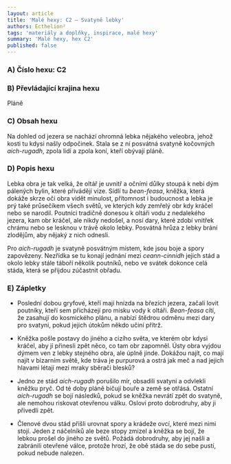 ```yaml
---
layout: article
title: 'Malé hexy: C2 – Svatyně lebky'
authors: Ecthelion²
tags: 'materiály a doplňky, inspirace, malé hexy'
summary: 'Malé hexy, hex C2'
published: false
---
```


### A) Číslo hexu: C2

### B) Převládající krajina hexu

Pláně

### C) Obsah hexu

Na dohled od jezera se nachází ohromná lebka nějakého veleobra, jehož kosti tu kdysi našly odpočinek. Stala se z ní posvátná svatyně kočovných *aich-rugadh*, zpola lidí a zpola koní, kteří obývají pláně.

### D) Popis hexu

Lebka obra je tak velká, že oltář je uvnitř a očními důlky stoupá k nebi dým pálených bylin, které přivádějí vize. Sídlí tu *bean-feasa*, kněžka, která dokáže skrze oči obra vidět minulost, přítomnost i budoucnost a lebka je prý také průsečíkem všech světů, ve kterých kdy zemřelý obr kdy kráčel nebo se narodil. Poutníci tradičně donesou k oltáři vodu z nedalekého jezera, kam obr kráčel, ale nikdy nedošel, a nosí dary, které zdobí vnitřek chrámu nebo se lesknou v trávě okolo lebky. Posvátná hrůza z lebky brání zlodějům, aby nějaký z nich odnesli.

Pro *aich-rugadh* je svatyně posvátným místem, kde jsou boje a spory zapovězeny. Nezřídka se tu konají jednání mezi *ceann-cinnidh* jejich stád a okolo lebky stále táboří několik poutníků, nebo ve svátek dokonce celá stáda, která se přijdou zúčastnit obřadu.

### E) Zápletky

- Poslední dobou gryfové, kteří mají hnízda na březích jezera, začali lovit poutníky, kteří sem přicházejí pro misku vody k oltáři. *Bean-feasa* cítí, že zasahují do kosmického plánu, a nabízí štědrou odměnu mezi dary pro svatyni, pokud jejich útokům někdo učiní přítrž.

- Kněžka pošle postavy do jiného a cizího světa, ve kterém obr kdysi kráčel, aby jí přinesli zpět něco, co tam obr zapomněl. Ústy obra vyjdou dýmem ven z lebky stejného obra, ale úplně jinde. Dokážou najít, co mají najít v bizarním světě, kde tráva je purpurová a ostrá jak meč a nad jejich hlavami létají mezi mraky sběrači blesků?

- Jedno ze stád *aich-rugadh* porušilo mír, obsadili svatyni a odvlekli kněžku pryč. Od té doby pláně bičují bouře a země se otřásá. Ostatní *aich-rugadh* se bojí následků, pokud se kněžka nevrátí zpět do svatyně, ale nemohou riskovat otevřenou válku. Osloví proto dobrodruhy, aby ji přivedli zpět.

- Členové dvou stád přišli urovnat spory a krádeže ovcí, které mezi nimi stojí. Jeden z náčelníků ale beze stopy zmizel a kněžka se bojí, že lebkou prošel do jiného ze světů. Požádá dobrodruhy, aby jej našli a zabránili otevřené válce, protože hrozí, že obě stáda se do sebe pustí, pokud nebude nalezen.
